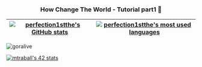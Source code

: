 <h3 align="center">How Change The World - Tutorial part1 👋 </h3>

| [![perfection1stthe's GitHub stats](https://github-readme-stats.vercel.app/api?username=perfection1stthe&count_private=true&show_icons=true&hide=issues&hide_border=true&theme=jolly)](https://github.com/perfection1stthe?tab=repositories) | [![perfection1stthe's most used languages](https://github-readme-stats.vercel.app/api/top-langs/?username=perfection1stthe&layout=compact&hide_border=true&theme=jolly)](https://github.com/perfection1stthe?tab=repositories) |
|:-:|:-:|
<img src="https://komarev.com/ghpvc/?username=goralive" alt="goralive" />

<!--
**iafi01/iafi01** is a ✨ _special_ ✨ repository because its `README.md` (this file) appears on your GitHub profile.

Here are some ideas to get you started:

- 🔭 I’m currently working on ...
- 🌱 I’m currently learning ...
- 👯 I’m looking to collaborate on ...
- 🤔 I’m looking for help with ...
- 💬 Ask me about ...
- 📫 How to reach me: ...
- 😄 Pronouns: ...
- ⚡ Fun fact: ...
-->

[![mtraball's 42 stats](https://badge42.herokuapp.com/api/stats/mtraball?privacyEmail=true)](https://github.com/mtraball/badge42)



